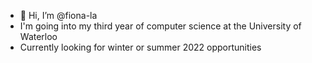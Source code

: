 - 👋 Hi, I’m @fiona-la
- I'm going into my third year of computer science at the University of Waterloo 
- Currently looking for winter or summer 2022 opportunities

<!---
fiona-la/fiona-la is a ✨ special ✨ repository because its `README.md` (this file) appears on your GitHub profile.
You can click the Preview link to take a look at your changes.
--->

